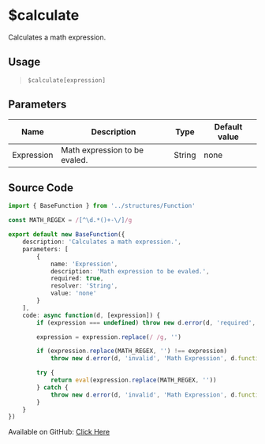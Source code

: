 # $calculate
Calculates a math expression.
## Usage
> `$calculate[expression]`
## Parameters
|    Name    |          Description          |  Type  | Default value |
|------------|-------------------------------|--------|---------------|
| Expression | Math expression to be evaled. | String | none          |

## Source Code
```ts
import { BaseFunction } from '../structures/Function'

const MATH_REGEX = /[^\d.*()+-\/]/g

export default new BaseFunction({
    description: 'Calculates a math expression.',
    parameters: [
        {
            name: 'Expression',
            description: 'Math expression to be evaled.',
            required: true,
            resolver: 'String',
            value: 'none'
        }
    ],
    code: async function(d, [expression]) {
        if (expression === undefined) throw new d.error(d, 'required', 'Math Expression', d.function?.name!)

        expression = expression.replace(/ /g, '')

        if (expression.replace(MATH_REGEX, '') !== expression)
            throw new d.error(d, 'invalid', 'Math Expression', d.function?.name!)

        try {
            return eval(expression.replace(MATH_REGEX, ''))
        } catch {
            throw new d.error(d, 'invalid', 'Math Expression', d.function?.name!)
        }
    }
})
```
Available on GitHub: [Click Here](https://github.com/Cyberghxst/bdjs/blob/v1/src/functions/calculate.ts)